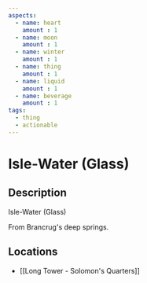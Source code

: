 ```yaml
---
aspects: 
  - name: heart
    amount : 1
  - name: moon
    amount : 1
  - name: winter
    amount : 1
  - name: thing
    amount : 1
  - name: liquid
    amount : 1
  - name: beverage
    amount : 1
tags:
  - thing
  - actionable
---
```


# Isle-Water (Glass)

## Description
Isle-Water (Glass)

From Brancrug's deep springs.
## Locations
- [[Long Tower - Solomon's Quarters]]